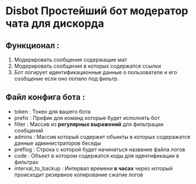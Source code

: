 # Disbot Простейший бот модератор чата для дискорда #

## Функционал :

1. Модерировать сообщения содержащие мат
2. Модерировать сообщения в которых содержатся ссылки 
3. Бот логирует идентификационные данные о пользователе и его сообщение если оно попало под фильтр.


## Файл конфига бота : 

* token  : Токен для вашего бота 
* prefix : Префик для команд которые будет исполнять бот
* filter : Массив из **регулярных выражений** для фильтрации сообщений
* admins : Массив который содержит объекты в которых содеражатся данные администраторов беседы
* preflog : Строка с которой будет начинаться название файла логов 
* code : Объект в котором содержатся коды для идентификации в фильтрах
* interval_to_backup : Интервал времени **в часах** через который происходит резервное копирование сжатие логов

